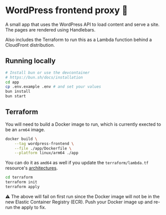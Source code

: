 # WordPress frontend proxy :arrows_counterclockwise:
A small app that uses the WordPress API to load content and serve a site.  The pages are rendered using Handlebars.

Also includes the Terraform to run this as a Lambda function behind a CloudFront distribution.

## Running locally
```sh
# Install bun or use the devcontainer
# https://bun.sh/docs/installation
cd app
cp .env.example .env # and set your values
bun install
bun start
```

## Terraform
You will need to build a Docker image to run, which is currently exected to be an `arm64` image.
```sh
docker build \
    --tag wordpress-frontend \
    --file ./app/Dockerfile \
    --platform linux/arm64 ./app 
```

You can do it as `amd64` as well if you update the `terraform/lambda.tf` resource's [architectures](https://github.com/patheard/wordpress-frontend/blob/dfa9dfc6d26b62396fdb5f00b8c2e1dd4d615c59/terraform/lambda.tf#L7).

```sh
cd terraform
terraform init
terraform apply
```

:warning: The above will fail on first run since the Docker image will not be in the new Elastic Container Registry (ECR).  Push your Docker image up and re-run the apply to fix.
